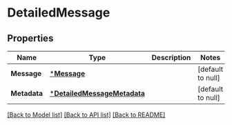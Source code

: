 # DetailedMessage

## Properties
Name | Type | Description | Notes
------------ | ------------- | ------------- | -------------
**Message** | [***Message**](Message.md) |  | [default to null]
**Metadata** | [***DetailedMessageMetadata**](DetailedMessage_metadata.md) |  | [default to null]

[[Back to Model list]](../README.md#documentation-for-models) [[Back to API list]](../README.md#documentation-for-api-endpoints) [[Back to README]](../README.md)

